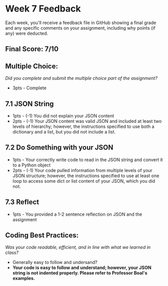 # Week 7 Feedback
Each week, you'll receive a feedback file in GitHub showing a final grade and any specific comments on your assignment, including why points (if any) were deducted.


## Final Score: 7/10

## Multiple Choice:
_Did you complete and submit the multiple choice part of the assignment?_
* 3pts - Complete


## 7.1 JSON String
* 1pts - (-1) You did not explain your JSON content
* 2pts - (-1) Your JSON content was valid JSON and included at least two levels of hierarchy; however, the instructions specified to use both a dictionary and a list, but you did not include a list.

## 7.2 Do Something with your JSON
* 1pts - Your correctly write code to read in the JSON string and convert it to a Python object
* 2pts - (-1) Your code pulled information from multiple levels of your JSON structure; however, the instructions specified to use at least one loop to access some dict or list content of your JSON, which you did not.

## 7.3 Reflect
* 1pts - You provided a 1-2 sentence reflection on JSON and the assignment

## Coding Best Practices:
_Was your code readable, efficient, and in line with what we learned in class?_
* Generally easy to follow and undersand?
* **Your code is easy to follow and understand; however, your JSON string is not indented properly. Please refer to Professor Boal's examples.**
